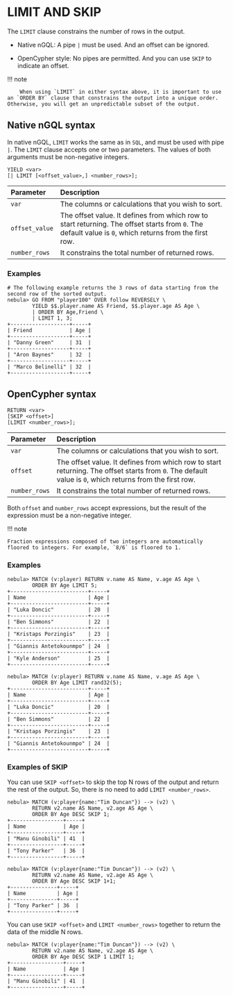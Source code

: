 # LIMIT AND SKIP

The `LIMIT` clause constrains the number of rows in the output.

- Native nGQL: A pipe `|` must be used. And an offset can be ignored.

- OpenCypher style: No pipes are permitted. And you can use `SKIP` to indicate an offset.

!!! note

        When using `LIMIT` in either syntax above, it is important to use an `ORDER BY` clause that constrains the output into a unique order. Otherwise, you will get an unpredictable subset of the output.

## Native nGQL syntax

In native nGQL, `LIMIT` works the same as in `SQL`, and must be used with pipe `|`. The `LIMIT` clause accepts one or two parameters. The values of both arguments must be non-negative integers.

```ngql
YIELD <var>
[| LIMIT [<offset_value>,] <number_rows>];
```

|Parameter|Description|
|:--|:--|
|`var`|The columns or calculations that you wish to sort.|
|`offset_value`|The offset value. It defines from which row to start returning. The offset starts from `0`. The default value is `0`, which returns from the first row.|
|`number_rows`|It constrains the total number of returned rows.|

### Examples

```ngql
# The following example returns the 3 rows of data starting from the second row of the sorted output.
nebula> GO FROM "player100" OVER follow REVERSELY \
        YIELD $$.player.name AS Friend, $$.player.age AS Age \
        | ORDER BY Age,Friend \
        | LIMIT 1, 3;
+-------------------+-----+
| Friend            | Age |
+-------------------+-----+
| "Danny Green"     | 31  |
+-------------------+-----+
| "Aron Baynes"     | 32  |
+-------------------+-----+
| "Marco Belinelli" | 32  |
+-------------------+-----+
```

## OpenCypher syntax

```ngql
RETURN <var>
[SKIP <offset>]
[LIMIT <number_rows>];
```

|Parameter|Description|
|:--|:--|
|`var`|The columns or calculations that you wish to sort.|
|`offset`|The offset value. It defines from which row to start returning. The offset starts from `0`. The default value is `0`, which returns from the first row.|
|`number_rows`|It constrains the total number of returned rows.|

Both `offset` and `number_rows` accept expressions, but the result of the expression must be a non-negative integer.

!!! note

    Fraction expressions composed of two integers are automatically floored to integers. For example, `8/6` is floored to 1.

### Examples

```ngql
nebula> MATCH (v:player) RETURN v.name AS Name, v.age AS Age \
        ORDER BY Age LIMIT 5;
+-------------------------+-----+
| Name                    | Age |
+-------------------------+-----+
| "Luka Doncic"           | 20  |
+-------------------------+-----+
| "Ben Simmons"           | 22  |
+-------------------------+-----+
| "Kristaps Porzingis"    | 23  |
+-------------------------+-----+
| "Giannis Antetokounmpo" | 24  |
+-------------------------+-----+
| "Kyle Anderson"         | 25  |
+-------------------------+-----+

nebula> MATCH (v:player) RETURN v.name AS Name, v.age AS Age \
        ORDER BY Age LIMIT rand32(5);
+-------------------------+-----+
| Name                    | Age |
+-------------------------+-----+
| "Luka Doncic"           | 20  |
+-------------------------+-----+
| "Ben Simmons"           | 22  |
+-------------------------+-----+
| "Kristaps Porzingis"    | 23  |
+-------------------------+-----+
| "Giannis Antetokounmpo" | 24  |
+-------------------------+-----+
```

### Examples of SKIP

You can use `SKIP <offset>` to skip the top N rows of the output and return the rest of the output. So, there is no need to add `LIMIT <number_rows>`.

```ngql
nebula> MATCH (v:player{name:"Tim Duncan"}) --> (v2) \
        RETURN v2.name AS Name, v2.age AS Age \
        ORDER BY Age DESC SKIP 1;
+-----------------+-----+
| Name            | Age |
+-----------------+-----+
| "Manu Ginobili" | 41  |
+-----------------+-----+
| "Tony Parker"   | 36  |
+-----------------+-----+

nebula> MATCH (v:player{name:"Tim Duncan"}) --> (v2) \
        RETURN v2.name AS Name, v2.age AS Age \
        ORDER BY Age DESC SKIP 1+1;
+---------------+-----+
| Name          | Age |
+---------------+-----+
| "Tony Parker" | 36  |
+---------------+-----+
```

You can use `SKIP <offset>` and `LIMIT <number_rows>` together to return the data of the middle N rows.

```ngql
nebula> MATCH (v:player{name:"Tim Duncan"}) --> (v2) \
        RETURN v2.name AS Name, v2.age AS Age \
        ORDER BY Age DESC SKIP 1 LIMIT 1;
+-----------------+-----+
| Name            | Age |
+-----------------+-----+
| "Manu Ginobili" | 41  |
+-----------------+-----+
```
<!--
## Performance tip

Nebula Graph {{ nebula.release }} does not implement the pushdown optimization of the storage layer of the `LIMIT` statement. Statements similar to `MATCH (n:T) RETURN n LIMIT 10` or `LOOKUP on i_T | LIMIT 10` will generate excessive resource occupancies in the graphd process. A graphd process will retrieve all T-type vertices from all storaged processes and then return 10 vertices. If the total amount of data is large, the graphd process will consume a lot of memory at this time and even cause OOM.
-->
